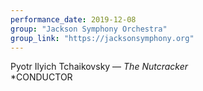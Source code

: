 ```yaml
---
performance_date: 2019-12-08
group: "Jackson Symphony Orchestra"
group_link: "https://jacksonsymphony.org"
---
```

Pyotr Ilyich Tchaikovsky  — _The Nutcracker_<br/>
*CONDUCTOR

